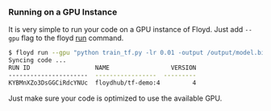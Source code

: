 ### Running on a GPU Instance

It is very simple to run your code on a GPU instance of Floyd. Just add `--gpu` flag 
to the floyd [run](../commands/run.md) command.


```bash
$ floyd run --gpu "python train_tf.py -lr 0.01 -output /output/model.bin"
Syncing code ...
RUN ID                  NAME                 VERSION
----------------------  -----------------  ---------
KYBMnXZo3DsGGCiRdcYNUc  floydhub/tf-demo:4         4
```

Just make sure your code is optimized to use the available GPU.
